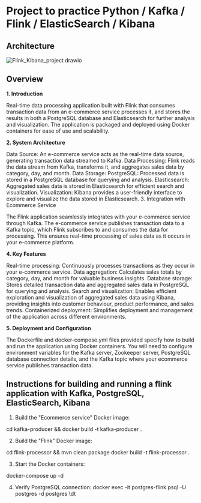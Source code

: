 # Project to practice Python / Kafka / Flink / ElasticSearch / Kibana

## Architecture

![Flink_Kibana_project drawio](https://github.com/skalskibukowa/Project-Kafka-Flink-ElastichSearch/assets/29678557/0ea9a89c-2895-4c37-b9bd-9837f9f936a5)

## Overview

**1. Introduction**

Real-time data processing application built with Flink that consumes transaction data from an e-commerce service processes it, and stores the results in both a PostgreSQL database and Elasticsearch for further analysis and visualization. The application is packaged and deployed using Docker containers for ease of use and scalability.

**2. System Architecture**

Data Source: An e-commerce service acts as the real-time data source, generating transaction data streamed to Kafka.
Data Processing: Flink reads the data stream from Kafka, transforms it, and aggregates sales data by category, day, and month.
Data Storage:
PostgreSQL: Processed data is stored in a PostgreSQL database for querying and analysis.
Elasticsearch: Aggregated sales data is stored in Elasticsearch for efficient search and visualization.
Visualization: Kibana provides a user-friendly interface to explore and visualize the data stored in Elasticsearch.
3. Integration with Ecommerce Service

The Flink application seamlessly integrates with your e-commerce service through Kafka. The e-commerce service publishes transaction data to a Kafka topic, which Flink subscribes to and consumes the data for processing. This ensures real-time processing of sales data as it occurs in your e-commerce platform.

**4. Key Features**

Real-time processing: Continuously processes transactions as they occur in your e-commerce service.
Data aggregation: Calculates sales totals by category, day, and month for valuable business insights.
Database storage: Stores detailed transaction data and aggregated sales data in PostgreSQL for querying and analysis.
Search and visualization: Enables efficient exploration and visualization of aggregated sales data using Kibana, providing insights into customer behaviour, product performance, and sales trends.
Containerized deployment: Simplifies deployment and management of the application across different environments.

**5. Deployment and Configuration**

The Dockerfile and docker-compose.yml files provided specify how to build and run the application using Docker containers. You will need to configure environment variables for the Kafka server, Zookeeper server, PostgreSQL database connection details, and the Kafka topic where your ecommerce service publishes transaction data.

## Instructions for building and running a flink application with Kafka, PostgreSQL, ElasticSearch, Kibana

1. Build the "Ecommerce service" Docker image:

cd kafka-producer && docker build -t kafka-producer .

2. Build the "Flink" Docker image:

cd flink-processor && mvn clean package
docker build -t flink-processor .

3. Start the Docker containers:

docker-compose up -d

4. Verify PostgreSQL connection:
docker exec -it postgres-flink psql -U postgres -d postgres
\dt
